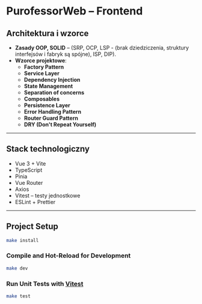 # PurofessorWeb – Frontend
## Architektura i wzorce

- **Zasady OOP, SOLID** – (SRP, OCP, LSP - (brak dziedziczenia, struktury interfejsów i fabryk są spójne), ISP, DIP).
- **Wzorce projektowe**:
    - **Factory Pattern** 
    - **Service Layer** 
    - **Dependency Injection** 
    - **State Management** 
    - **Separation of concerns**
    - **Composables**
    - **Persistence Layer**
    - **Error Handling Pattern**
    - **Router Guard Pattern**
    - **DRY (Don't Repeat Yourself)**
---

## Stack technologiczny

- Vue 3 + Vite
- TypeScript
- Pinia
- Vue Router
- Axios
- Vitest – testy jednostkowe
- ESLint + Prettier

---

## Project Setup

```sh
make install
```

### Compile and Hot-Reload for Development

```sh
make dev
```

### Run Unit Tests with [Vitest](https://vitest.dev/)

```sh
make test
```

